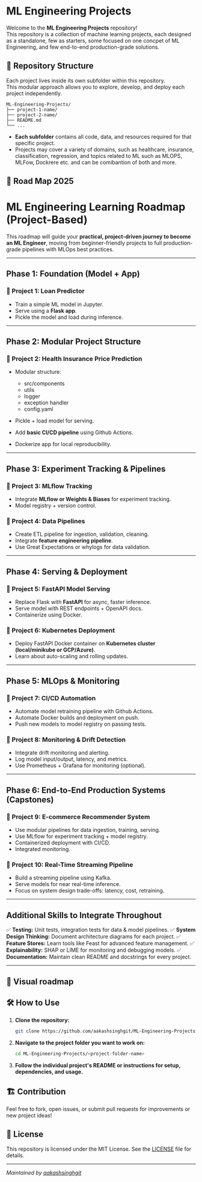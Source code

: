 # ML Engineering Projects

Welcome to the **ML Engineering Projects** repository!  
This repository is a collection of machine learning projects, each designed as a standalone, few as starters, some focused on one concpet of ML Engineering, and few end-to-end production-grade solutions.

## 📁 Repository Structure

Each project lives inside its own subfolder within this repository.  
This modular approach allows you to explore, develop, and deploy each project independently.

```
ML-Engineering-Projects/
├── project-1-name/
├── project-2-name/
├── README.md
└── ...
```

- **Each subfolder** contains all code, data, and resources required for that specific project.
- Projects may cover a variety of domains, such as healthcare, insurance, classification, regression, and topics related to ML such as MLOPS, MLFow, Dockrere etc. and can be comibantion of both and more.

## 🚀 Road Map 2025
# ML Engineering Learning Roadmap (Project-Based)

This roadmap will guide your **practical, project-driven journey to become an ML Engineer**, moving from beginner-friendly projects to full production-grade pipelines with MLOps best practices.

---

## Phase 1: Foundation (Model + App)

### 🚩 Project 1: Loan Predictor

* Train a simple ML model in Jupyter.
* Serve using a **Flask app**.
* Pickle the model and load during inference.

---

## Phase 2: Modular Project Structure

### 🚩 Project 2: Health Insurance Price Prediction

* Modular structure:

  * src/components
  * utils
  * logger
  * exception handler
  * config.yaml
* Pickle + load model for serving.
* Add **basic CI/CD pipeline** using Github Actions.
* Dockerize app for local reproducibility.

---

## Phase 3: Experiment Tracking & Pipelines

### 🚩 Project 3: MLflow Tracking

* Integrate **MLflow or Weights & Biases** for experiment tracking.
* Model registry + version control.

### 🚩 Project 4: Data Pipelines

* Create ETL pipeline for ingestion, validation, cleaning.
* Integrate **feature engineering pipeline**.
* Use Great Expectations or whylogs for data validation.

---

## Phase 4: Serving & Deployment

### 🚩 Project 5: FastAPI Model Serving

* Replace Flask with **FastAPI** for async, faster inference.
* Serve model with REST endpoints + OpenAPI docs.
* Containerize using Docker.

### 🚩 Project 6: Kubernetes Deployment

* Deploy FastAPI Docker container on **Kubernetes cluster (local/minikube or GCP/Azure)**.
* Learn about auto-scaling and rolling updates.

---

## Phase 5: MLOps & Monitoring

### 🚩 Project 7: CI/CD Automation

* Automate model retraining pipeline with Github Actions.
* Automate Docker builds and deployment on push.
* Push new models to model registry on passing tests.

### 🚩 Project 8: Monitoring & Drift Detection

* Integrate drift monitoring and alerting.
* Log model input/output, latency, and metrics.
* Use Prometheus + Grafana for monitoring (optional).

---

## Phase 6: End-to-End Production Systems (Capstones)

### 🚩 Project 9: E-commerce Recommender System

* Use modular pipelines for data ingestion, training, serving.
* Use MLflow for experiment tracking + model registry.
* Containerized deployment with CI/CD.
* Integrated monitoring.

### 🚩 Project 10: Real-Time Streaming Pipeline

* Build a streaming pipeline using Kafka.
* Serve models for near real-time inference.
* Focus on system design trade-offs: latency, cost, retraining.

---

## Additional Skills to Integrate Throughout

✅ **Testing:** Unit tests, integration tests for data & model pipelines.
✅ **System Design Thinking:** Document architecture diagrams for each project.
✅ **Feature Stores:** Learn tools like Feast for advanced feature management.
✅ **Explainability:** SHAP or LIME for monitoring and debugging models.
✅ **Documentation:** Maintain clean README and docstrings for every project.

---

## 📌  **Visual roadmap** 


## 🛠️ How to Use

1. **Clone the repository:**
   ```bash
   git clone https://github.com/aakashsinghgit/ML-Engineering-Projects.git
   ```
2. **Navigate to the project folder you want to work on:**
   ```bash
   cd ML-Engineering-Projects/<project-folder-name>
   ```
3. **Follow the individual project's README or instructions for setup, dependencies, and usage.**

## 🏗️ Contribution

Feel free to fork, open issues, or submit pull requests for improvements or new project ideas!

## 📄 License

This repository is licensed under the MIT License. See the [LICENSE](LICENSE) file for details.

---
*Maintained by [aakashsinghgit](https://github.com/aakashsinghgit)*
